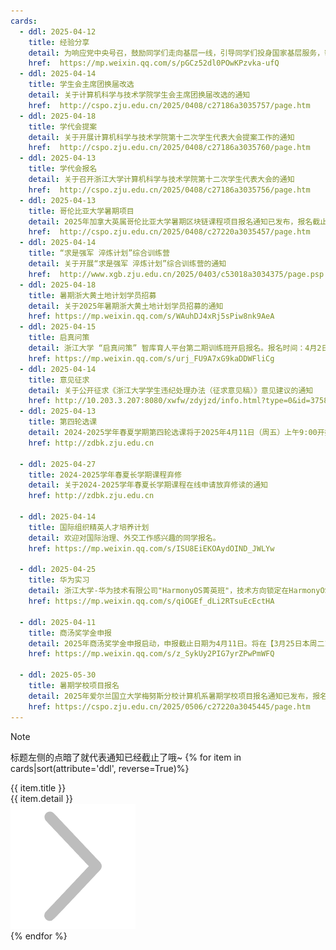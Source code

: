 ```yaml
---
cards:
  - ddl: 2025-04-12
    title: 经验分享
    detail: 为响应党中央号召，鼓励同学们走向基层一线，引导同学们投身国家基层服务，帮助同学们了解相关政策，提前做好规划，学院邀请四名优秀的学长学姐，为大家带来特殊招录经验分享：时间2025年4月12日（周六）18:30，地点：玉泉校区曹光彪东楼502，点击查看详情
    href:  https://mp.weixin.qq.com/s/pGCz52dl0POwKPzvka-ufQ 
  - ddl: 2025-04-14
    title: 学生会主席团换届改选
    detail: 关于计算机科学与技术学院学生会主席团换届改选的通知
    href:  http://cspo.zju.edu.cn/2025/0408/c27186a3035757/page.htm
  - ddl: 2025-04-18
    title: 学代会提案
    detail: 关于开展计算机科学与技术学院第十二次学生代表大会提案工作的通知
    href:  http://cspo.zju.edu.cn/2025/0408/c27186a3035760/page.htm
  - ddl: 2025-04-13
    title: 学代会报名
    detail: 关于召开浙江大学计算机科学与技术学院第十二次学生代表大会的通知
    href:  http://cspo.zju.edu.cn/2025/0408/c27186a3035756/page.htm
  - ddl: 2025-04-13
    title: 哥伦比亚大学暑期项目
    detail: 2025年加拿大英属哥伦比亚大学暑期区块链课程项目报名通知已发布，报名截止日期为2025年4月13日，点击查看具体通知
    href:  http://cspo.zju.edu.cn/2025/0408/c27220a3035457/page.htm
  - ddl: 2025-04-14
    title: “求是强军 淬炼计划”综合训练营
    detail: 关于开展“求是强军 淬炼计划”综合训练营的通知
    href:  http://www.xgb.zju.edu.cn/2025/0403/c53018a3034375/page.psp
  - ddl: 2025-04-18
    title: 暑期浙大黄土地计划学员招募
    detail: 关于2025年暑期浙大黄土地计划学员招募的通知
    href: https://mp.weixin.qq.com/s/WAuhDJ4xRj5sPiw8nk9AeA
  - ddl: 2025-04-15
    title: 启真问策
    detail: 浙江大学 “启真问策” 智库育人平台第二期训练班开启报名。报名时间：4月2日-4月15日，点击查看详情
    href: https://mp.weixin.qq.com/s/urj_FU9A7xG9kaDDWFliCg
  - ddl: 2025-04-14
    title: 意见征求
    detail: 关于公开征求《浙江大学学生违纪处理办法（征求意见稿）》意见建议的通知
    href: http://10.203.3.207:8080/xwfw/zdyjzd/info.html?type=0&id=3758
  - ddl: 2025-04-13
    title: 第四轮选课
    detail: 2024-2025学年春夏学期第四轮选课将于2025年4月11日（周五）上午9:00开始，选退课范围是夏学期课程
    href: http://zdbk.zju.edu.cn

  - ddl: 2025-04-27
    title: 2024-2025学年春夏长学期课程弃修
    detail: 关于2024-2025学年春夏长学期课程在线申请放弃修读的通知
    href: http://zdbk.zju.edu.cn

  - ddl: 2025-04-14
    title: 国际组织精英人才培养计划
    detail: 欢迎对国际治理、外交工作感兴趣的同学报名。
    href: https://mp.weixin.qq.com/s/ISU8EiEKOAydOIND_JWLYw

  - ddl: 2025-04-25
    title: 华为实习
    detail: 浙江大学-华为技术有限公司"HarmonyOS菁英班"，技术方向锁定在HarmonyOS软件领域，面向全校选拔招募计算机/软件方向学生，入选可获得华为实习机会，欢迎同学们积极报名，点击查看招募选拔通知
    href: https://mp.weixin.qq.com/s/qiOGEf_dLi2RTsuEcEctHA

  - ddl: 2025-04-11
    title: 商汤奖学金申报
    detail: 2025年商汤奖学金申报启动，申报截止日期为4月11日。将在【3月25日本周二19:30】在【#视频号：商汤学术 直播间】举办线上学术分享会
    href: https://mp.weixin.qq.com/s/z_SykUy2PIG7yrZPwPmWFQ

  - ddl: 2025-05-30
    title: 暑期学校项目报名
    detail: 2025年爱尔兰国立大学梅努斯分校计算机系暑期学校项目报名通知已发布，报名截止日期为2025年5月30日。
    href: https://cspo.zju.edu.cn/2025/0506/c27220a3045445/page.htm
---
```



>[!NOTE]
> 标题左侧的点暗了就代表通知已经截止了哦~
{% for item in cards|sort(attribute='ddl', reverse=True)%}
<div class='card'>
    <div class="dot"></div>
    <div class="snapshot">
        <div class="title">{{ item.title }}</div>
        <div class="deadline" data-deadline="{{ item.ddl }}"></div>
        <div class="detail">
            <text>{{ item.detail }}</text>
        </div>
    </div>
    <a href="{{ item.href }}">
        <div class="details">
            <img src="../../index.assets/右、箭头右.png" alt="→">
        </div>
    </a>
</div>
{% endfor %}

